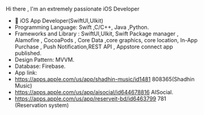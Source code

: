 Hi there ,
I'm an extremely passionate iOS Developer
- 📱 iOS App Developer(SwiftUI,UIkit)
- Programming Language: Swift ,C/C++, Java ,Python.
- Frameworks and Library : SwiftUI,UIkit, Swift Package manager , Alamofire , CocoaPods , Core Data ,core graphics, core location, In-App Purchase , Push Notification,REST API , Appstore connect app published.
- Design Pattern: MVVM.
- Database: Firebase.
-  App link:
-  https://apps.apple.com/us/app/shadhin-music/id1481
808365(Shadhin Music)
- https://apps.apple.com/us/app/aisocial/id644678816
AISocial.
- https://apps.apple.com/us/app/reserveit-bd/id6463799
781 (Reservation system)
<!---
mdmarufprodhan/mdmarufprodhan is a ✨ special ✨ repository because its `README.md` (this file) appears on your GitHub profile.
You can click the Preview link to take a look at your changes.
--->
